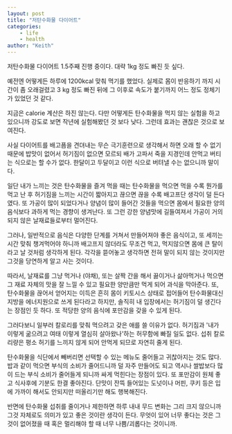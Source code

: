 ```yaml
---
layout: post
title: "저탄수화물 다이어트"
categories:
    - life
    - health
author: "Keith"
---
```


저탄수화물 다이어트 1.5주째 진행 중이다. 대략 1kg 정도 빠진 듯 싶다.

예전엔 어떻게든 하루에 1200kcal 맞춰 먹기를 했었다. 실제로 몸이 반응하기 까지 시간이 좀 오래걸렸고 3 kg 정도 빠진 뒤에 그 이후로 속도가 붙기까지 어느 정도 정체기가 있었던 것 같다.

지금은 calorie 계산은 하진 않는다. 다만 어떻게든 탄수화물을 먹지 않는 실험을 하고 있으니까 강도로 보면 작년에 실험해봤던 것 보다 낮다. 그런데 효과는 괜찮은 것으로 보여진다. 

사실 다이어트를 배고픔을 견뎌내는 무슨 극기훈련으로 생각해서 하면 오래 할 수 없기 때문에 밥맛이 없어서 허기짐이 없으면 모르되 배가 고파서 죽을 지경인데 안먹고 버티는 식으로는 할 수가 없다. 한달이고 두달이고 이런 식으로 버텨낼 수는 없으니까 말이다.

일단 내가 느끼는 것은 탄수화물을 즐겨 먹을 때는 탄수화물을 먹으면 먹을 수록 뭔가를 먹고 난 후 허기짐을 느끼는 시간이 짧아지고 끊으면 끊을 수록 배고프단 생각이 덜 든다였다. 또 가공이 많이 되었다거나 양념이 많이 들어간 것들을 먹으면 몸에서 필요한 양의 음식보다 과하게 먹는 경향이 생겨난다. 또 그런 강한 양념맛에 길들여져서 가공이 거의 되지 않은 날재료들로부터 멀어진다.

그러나, 일반적으로 음식은 다양한 단계를 거쳐서 만들어져야 좋은 음식이고, 또 세끼는 시간 맞춰 챙겨먹어야 하니까 배고프지 않더라도 무조건 먹고, 먹지않으면 몸에 큰 탈이라고 날 것처럼 생각하게 된다. 각각을 뜯어놓고 생각하면 전혀 말이 되지 않는 것이지만 그것을 당연하게 알고 사는 것이다.

따라서, 날재료를 그냥 먹거나 (야채), 또는 살짝 간을 해서 끓이거나 삶아먹거나 먹으면 그 재료 자체의 맛을 잘 느낄 수 있고 필요한 양만큼만 먹게 되어 과식을 막아준다. 또, 탄수화물을 끊어서 얻어지는 이득은 흔히 몸이 키토시스 상태로 접어들어 탄수화물대신 지방을 에너지원으로 쓰게 된다라고 하지만, 솔직히 내 입장에서는 허기짐이 덜 생긴다는 장점인 듯 하다. 또 적당한 양의 음식에 포만감을 갖을 수 있게 된다.

그러다보니 일부러 칼로리를 맞춰 먹으려고 갖은 애를 쓸 이유가 없다. 허기짐과 '내가 이렇게 굶으려고 여태 이렇게 열심히 살아왔나'하는 허무함에 빠질 일도 없다. 섭취 칼로리량은 평소 허기를 느끼지 않게 되어 안먹게 되므로 자연히 줄게 된다.

탄수화물을 식단에서 빼버리면 선택할 수 있는 메뉴도 줄어들고 귀찮아지는 것도 많다. 밥과 같이 먹으면 부식의 소비가 줄어드니까 덜 자주 만들어도 되고 역시나 쌀밥보다 많이 드는 부식 소비가 줄어들게 되니까 싸게 먹힌다는 장점이 있다. 또 포만감이 원체 좋고 식사후에 기분도 한결 좋아진다. 단맛이 잔뜩 들어있는 도넛이나 머핀, 쿠키 등은 입에 가까이 해서도 안되지만 떠올리기만 해도 행복해진다. 

반면에 탄수화물 섭취를 줄이거나 제한하면 하루 내내 무드 변화는 그리 크지 않으니까 그것 자체로도 의미가 있고 좋은 것이란 생각이 든다. 무엇이 있어 너무 좋다는 것은 그것이 없어졌을 때 혹은 멀리해야 할 때 너무 나쁨/괴롭다는 것이니까. 

